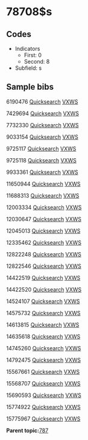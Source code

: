 # 78708$s

## Codes

-   Indicators
    -   First: 0
    -   Second: 8
-   Subfield: s

## Sample bibs

6190476 [Quicksearch](https://search.library.yale.edu/catalog/6190476) [VXWS](http://prodorbis.library.yale.edu:7014/vxws/GetHoldingsService?bibId=6190476)

7429694 [Quicksearch](https://search.library.yale.edu/catalog/7429694) [VXWS](http://prodorbis.library.yale.edu:7014/vxws/GetHoldingsService?bibId=7429694)

7732330 [Quicksearch](https://search.library.yale.edu/catalog/7732330) [VXWS](http://prodorbis.library.yale.edu:7014/vxws/GetHoldingsService?bibId=7732330)

9033154 [Quicksearch](https://search.library.yale.edu/catalog/9033154) [VXWS](http://prodorbis.library.yale.edu:7014/vxws/GetHoldingsService?bibId=9033154)

9725117 [Quicksearch](https://search.library.yale.edu/catalog/9725117) [VXWS](http://prodorbis.library.yale.edu:7014/vxws/GetHoldingsService?bibId=9725117)

9725118 [Quicksearch](https://search.library.yale.edu/catalog/9725118) [VXWS](http://prodorbis.library.yale.edu:7014/vxws/GetHoldingsService?bibId=9725118)

9933361 [Quicksearch](https://search.library.yale.edu/catalog/9933361) [VXWS](http://prodorbis.library.yale.edu:7014/vxws/GetHoldingsService?bibId=9933361)

11650944 [Quicksearch](https://search.library.yale.edu/catalog/11650944) [VXWS](http://prodorbis.library.yale.edu:7014/vxws/GetHoldingsService?bibId=11650944)

11688313 [Quicksearch](https://search.library.yale.edu/catalog/11688313) [VXWS](http://prodorbis.library.yale.edu:7014/vxws/GetHoldingsService?bibId=11688313)

12003334 [Quicksearch](https://search.library.yale.edu/catalog/12003334) [VXWS](http://prodorbis.library.yale.edu:7014/vxws/GetHoldingsService?bibId=12003334)

12030647 [Quicksearch](https://search.library.yale.edu/catalog/12030647) [VXWS](http://prodorbis.library.yale.edu:7014/vxws/GetHoldingsService?bibId=12030647)

12045013 [Quicksearch](https://search.library.yale.edu/catalog/12045013) [VXWS](http://prodorbis.library.yale.edu:7014/vxws/GetHoldingsService?bibId=12045013)

12335462 [Quicksearch](https://search.library.yale.edu/catalog/12335462) [VXWS](http://prodorbis.library.yale.edu:7014/vxws/GetHoldingsService?bibId=12335462)

12822248 [Quicksearch](https://search.library.yale.edu/catalog/12822248) [VXWS](http://prodorbis.library.yale.edu:7014/vxws/GetHoldingsService?bibId=12822248)

12822546 [Quicksearch](https://search.library.yale.edu/catalog/12822546) [VXWS](http://prodorbis.library.yale.edu:7014/vxws/GetHoldingsService?bibId=12822546)

14422519 [Quicksearch](https://search.library.yale.edu/catalog/14422519) [VXWS](http://prodorbis.library.yale.edu:7014/vxws/GetHoldingsService?bibId=14422519)

14422520 [Quicksearch](https://search.library.yale.edu/catalog/14422520) [VXWS](http://prodorbis.library.yale.edu:7014/vxws/GetHoldingsService?bibId=14422520)

14524107 [Quicksearch](https://search.library.yale.edu/catalog/14524107) [VXWS](http://prodorbis.library.yale.edu:7014/vxws/GetHoldingsService?bibId=14524107)

14575732 [Quicksearch](https://search.library.yale.edu/catalog/14575732) [VXWS](http://prodorbis.library.yale.edu:7014/vxws/GetHoldingsService?bibId=14575732)

14613815 [Quicksearch](https://search.library.yale.edu/catalog/14613815) [VXWS](http://prodorbis.library.yale.edu:7014/vxws/GetHoldingsService?bibId=14613815)

14635618 [Quicksearch](https://search.library.yale.edu/catalog/14635618) [VXWS](http://prodorbis.library.yale.edu:7014/vxws/GetHoldingsService?bibId=14635618)

14745260 [Quicksearch](https://search.library.yale.edu/catalog/14745260) [VXWS](http://prodorbis.library.yale.edu:7014/vxws/GetHoldingsService?bibId=14745260)

14792475 [Quicksearch](https://search.library.yale.edu/catalog/14792475) [VXWS](http://prodorbis.library.yale.edu:7014/vxws/GetHoldingsService?bibId=14792475)

15567661 [Quicksearch](https://search.library.yale.edu/catalog/15567661) [VXWS](http://prodorbis.library.yale.edu:7014/vxws/GetHoldingsService?bibId=15567661)

15568707 [Quicksearch](https://search.library.yale.edu/catalog/15568707) [VXWS](http://prodorbis.library.yale.edu:7014/vxws/GetHoldingsService?bibId=15568707)

15690593 [Quicksearch](https://search.library.yale.edu/catalog/15690593) [VXWS](http://prodorbis.library.yale.edu:7014/vxws/GetHoldingsService?bibId=15690593)

15774922 [Quicksearch](https://search.library.yale.edu/catalog/15774922) [VXWS](http://prodorbis.library.yale.edu:7014/vxws/GetHoldingsService?bibId=15774922)

15775967 [Quicksearch](https://search.library.yale.edu/catalog/15775967) [VXWS](http://prodorbis.library.yale.edu:7014/vxws/GetHoldingsService?bibId=15775967)

**Parent topic:**[787](../../tags/787/787.md)


